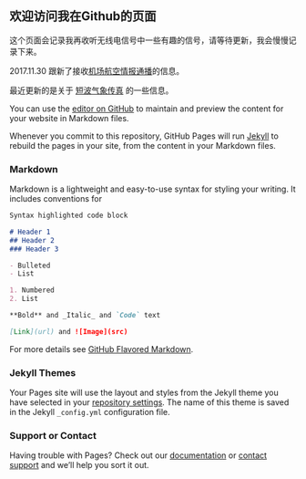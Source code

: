 ## 欢迎访问我在Github的页面

这个页面会记录我再收听无线电信号中一些有趣的信号，请等待更新，我会慢慢记录下来。


2017.11.30 跟新了接收[机场航空情报通播](https://github.com/cql1983/BI8AKT/blob/master/%E6%9C%BA%E5%9C%BA%E9%80%9A%E6%92%AD%E6%8E%A5%E6%94%B6)的信息。

最近更新的是关于 [短波气象传真](https://github.com/cql1983/BI8AKT/edit/master/index.md) 的一些信息。



You can use the [editor on GitHub](https://github.com/cql1983/BI8AKT/edit/master/index.md) to maintain and preview the content for your website in Markdown files.

Whenever you commit to this repository, GitHub Pages will run [Jekyll](https://jekyllrb.com/) to rebuild the pages in your site, from the content in your Markdown files.

### Markdown

Markdown is a lightweight and easy-to-use syntax for styling your writing. It includes conventions for

```markdown
Syntax highlighted code block

# Header 1
## Header 2
### Header 3

- Bulleted
- List

1. Numbered
2. List

**Bold** and _Italic_ and `Code` text

[Link](url) and ![Image](src)
```

For more details see [GitHub Flavored Markdown](https://guides.github.com/features/mastering-markdown/).

### Jekyll Themes

Your Pages site will use the layout and styles from the Jekyll theme you have selected in your [repository settings](https://github.com/cql1983/BI8AKT/settings). The name of this theme is saved in the Jekyll `_config.yml` configuration file.

### Support or Contact

Having trouble with Pages? Check out our [documentation](https://help.github.com/categories/github-pages-basics/) or [contact support](https://github.com/contact) and we’ll help you sort it out.
